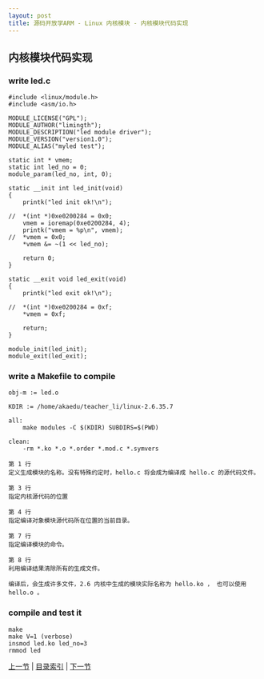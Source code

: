 ```yaml
---
layout: post
title: 源码开放学ARM - Linux 内核模块 - 内核模块代码实现
---
```


## 内核模块代码实现

### write led.c
	
	#include <linux/module.h>
	#include <asm/io.h>
	
	MODULE_LICENSE("GPL");
	MODULE_AUTHOR("limingth");
	MODULE_DESCRIPTION("led module driver");
	MODULE_VERSION("version1.0");
	MODULE_ALIAS("myled test");
	
	static int * vmem;
	static int led_no = 0;
	module_param(led_no, int, 0);
	
	static __init int led_init(void)
	{
		printk("led init ok!\n");
	
	//	*(int *)0xe0200284 = 0x0;
		vmem = ioremap(0xe0200284, 4);
		printk("vmem = %p\n", vmem);
	//	*vmem = 0x0;
		*vmem &= ~(1 << led_no);
	
		return 0;
	}
	
	static __exit void led_exit(void)
	{
		printk("led exit ok!\n");
	
	//	*(int *)0xe0200284 = 0xf;
		*vmem = 0xf;
	
		return;
	}
	
	module_init(led_init);
	module_exit(led_exit);



### write a Makefile to compile
	
	obj-m := led.o
	
	KDIR := /home/akaedu/teacher_li/linux-2.6.35.7
	
	all:
		make modules -C $(KDIR) SUBDIRS=$(PWD)
	
	clean:
		-rm *.ko *.o *.order *.mod.c *.symvers

	第 1 行
	定义生成模块的名称。没有特殊约定时，hello.c 将会成为编译成 hello.c 的源代码文件。
	
	第 3 行
	指定内核源代码的位置
	
	第 4 行
	指定编译对象模块源代码所在位置的当前目录。
	
	第 7 行
	指定编译模块的命令。
	
	第 8 行
	利用编译结果清除所有的生成文件。
	
	编译后，会生成许多文件，2.6 内核中生成的模块实际名称为 hello.ko ， 也可以使用 hello.o 。

### compile and test it
	make 
	make V=1 (verbose)
	insmod led.ko led_no=3
	rmmod led
	 

[上一节](chp102-3.html)  |  [目录索引](../index.html)  |  [下一节](chp103-1.html)

